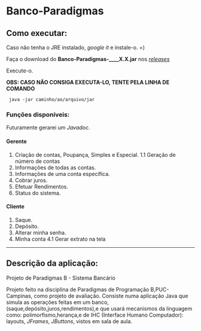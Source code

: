 # Banco-Paradigmas

## Como executar:

Caso não tenha o JRE instalado, _google it_ e instale-o. =)

Faça o download do **Banco-Paradigmas-____X.X.jar** nos [_releases_](https://github.com/iaglourenco/Banco-Paradigmas/releases) 

Execute-o.

**OBS: CASO NÃO CONSIGA EXECUTA-LO, TENTE PELA LINHA DE COMANDO**  

     java -jar caminho/ao/arquivo/jar 

### Funções disponíveis:
Futuramente gerarei um _Javadoc_.

#### Gerente
1. Criação de contas, Poupança, Simples e Especial.
     1.1 Geração de número de contas
2. Informações de todas as contas.
3. Informações de uma conta específica.
4. Cobrar juros.
5. Efetuar Rendimentos.
6. Status do sistema.

#### Cliente
1. Saque.
2. Depósito.
3. Alterar minha senha.
4. Minha conta
     4.1 Gerar extrato na tela


------
## Descrição da aplicação:

Projeto de Paradigmas B - Sistema Bancário

Projeto feito na disciplina de Paradigmas de Programação B,PUC-Campinas, como projeto de avaliação.
Consiste numa aplicação Java que simula as operações feitas em um banco,(saque,depósito,juros,rendimentos),e que usará mecanismos da linguagem como: polimorfismo,herança,e de IHC (Interface Humano Computador): layouts, _JFrames_, _JButtons_, vistos em sala de aula.
